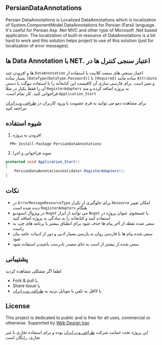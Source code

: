 ## PersianDataAnnotations
Persian DataAnnotations is Localized DataAnnotations which is localization of System.ComponentModel.DataAnnotations for Persian (Farsi) language. It's useful for Persian Asp .Net MVC and other type of Microsoft .Net based application.
The localization of built-in resource of DataAnnotations is a bit hard to work and this solution helps project to use of this solution (just for localization of error messages).

## &#x202b;اعتبار سنجی کنترل ها در .NET با Data Annotation ها
&#x202b;اعتبار سنجی های سمت کلاینت با استفاده از `DataAnnotation` ها و افزودن چند `Attribute` ساده مانند `[Required]` یا `[DataType(DataType.Password)]` بسیار ساده و تمیز است. برای فارسی سازی آن کافیست این کتابخانه را با استفاده نیوگت یا دستی به پروژه اضافه کرده و متد `RegisterAdapters` آن را فقط یکبار در مثلا `Application_Start` فراخوانی کنید. کار تمام است. 

برای مشاهده دمو می توانید به فرم عضویت یا ورود کاربران در [طراحی وب ایران](http://webdesigniran.com) مراجعه کنید


## شیوه استفاده
1. افزودن به پروژه

```
  PM> Install-Package PersianDataAnnotations
```

2. نمونه فراخوانی و اجرا

```c#
protected void Application_Start()
{
    PersianDataAnnotationsValidator.RegisterAdapters();
}
```

## نکات
*	&#x202b;امکان تغییر `Resource` برای جلوگیری از تکرار `ErrorMessageResourceType` در هنگام `RegisterAdapters` دیده شده است
*	&#x202b;با جستجوی عنوان پروژه در `Nuget` می توانید از ابزار `Nuget` در ویژوال استودیو استفاده کنید و کتابخانه را به سادگی به پروژه اضافه کنید
*	سعی شده نقطه از آخر پیام ها حذف شود برای انطباق بیشتر با برنامه های چپ به راست
*	سعی شده پیام ها با فارسی روان نه پارسی بسیار ادبی و دور از ادبیات عامه بیان شود
*	سعی شده از بیشتر از است به جای مصدر نادرست باشیدن استفاده شود


## پشتیبانی
لطفا اگر مشکلی مشاهده کردید
- &#x202b;یا Fork & pull
- &#x202b;یا Share Issue
- &#x202b;یا لااقل یه تلفن یا موبایل بزنید به [طراحی وب ایران](http://webdesigniran.com)

## <a name="license"></a> License

This project is dedicated to public and is free for all uses, commercial or otherwise.
Supported by [Web Design Iran](http://webdesigniran.com)

این پروژه تحت حمایت شرکت 
[طراحی وب ایران](http://webdesigniran.com)
 بوده و برای استفاده تجاری یا غیر تجاری، رایگان است
